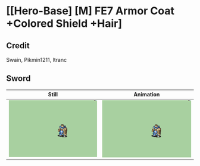 # [\[Hero-Base\] \[M\] FE7 Armor Coat +Colored Shield +Hair]

## Credit

Swain, Pikmin1211, ltranc
	
## Sword

| Still | Animation |
| :---: | :-------: |
| ![Sword still](./Sword_000.png) | ![Sword animation](./Sword.gif) |
